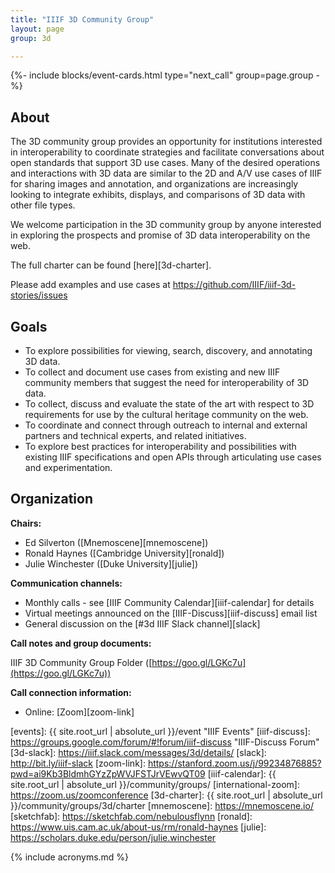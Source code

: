 ```yaml
---
title: "IIIF 3D Community Group"
layout: page
group: 3d

---
```


{%- include blocks/event-cards.html type="next_call" group=page.group -%}

## About

The 3D community group provides an opportunity for institutions interested in interoperability to coordinate strategies and facilitate conversations about open standards that support 3D use cases. Many of the desired operations and interactions with 3D data are similar to the 2D and A/V use cases of IIIF for sharing images and annotation, and organizations are increasingly looking to integrate exhibits, displays, and comparisons of 3D data with other file types.

We welcome participation in the 3D community group by anyone interested in exploring the prospects and promise of 3D data interoperability on the web.

The full charter can be found [here][3d-charter].

Please add examples and use cases at <https://github.com/IIIF/iiif-3d-stories/issues>

## Goals

 * To explore possibilities for viewing, search, discovery, and annotating 3D data.
 * To collect and document use cases from existing and new IIIF community members that suggest the need for interoperability of 3D data.
 * To collect, discuss and evaluate the state of the art with respect to 3D requirements for use by the cultural heritage community on the web.
 * To coordinate and connect through outreach to internal and external partners and technical experts, and related initiatives.
 * To explore best practices for interoperability and possibilities with existing IIIF specifications and open APIs through articulating use cases and experimentation.

## Organization

**Chairs:**

  * Ed Silverton ([Mnemoscene][mnemoscene])
  * Ronald Haynes ([Cambridge University][ronald])
  * Julie Winchester ([Duke University][julie])

**Communication channels:**

  * Monthly calls - see [IIIF Community Calendar][iiif-calendar] for details
  * Virtual meetings announced on the [IIIF-Discuss][iiif-discuss] email list
  * General discussion on the [#3d IIIF Slack channel][slack]

**Call notes and group documents:**

IIIF 3D Community Group Folder ([https://goo.gl/LGKc7u](https://goo.gl/LGKc7u))

**Call connection information:**

 * Online: [Zoom][zoom-link]


[3d-user-stories]: https://github.com/IIIF/iiif-3d-stories "3D User Stories"
[events]: {{ site.root_url | absolute_url }}/event "IIIF Events"
[iiif-discuss]: https://groups.google.com/forum/#!forum/iiif-discuss "IIIF-Discuss Forum"
[3d-slack]: https://iiif.slack.com/messages/3d/details/
[slack]: http://bit.ly/iiif-slack
[zoom-link]: https://stanford.zoom.us/j/99234876885?pwd=ai9Kb3BldmhGYzZpWVJFSTJrVEwvQT09
[iiif-calendar]: {{ site.root_url | absolute_url }}/community/groups/
[international-zoom]: https://zoom.us/zoomconference
[3d-charter]: {{ site.root_url | absolute_url }}/community/groups/3d/charter
[mnemoscene]: https://mnemoscene.io/
[sketchfab]: https://sketchfab.com/nebulousflynn
[ronald]: https://www.uis.cam.ac.uk/about-us/rm/ronald-haynes
[julie]: https://scholars.duke.edu/person/julie.winchester

{% include acronyms.md %}
